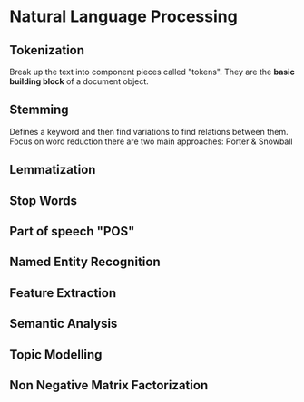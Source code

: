 # Natural Language Processing

## Tokenization
Break up the text into component pieces called "tokens". They are the <b>basic building block</b> of a document object.

## Stemming
Defines a keyword and then find variations to find relations between them. Focus on word reduction there are two main approaches: Porter & Snowball

## Lemmatization
## Stop Words
## Part of speech "POS"
## Named Entity Recognition
## Feature Extraction
## Semantic Analysis
## Topic Modelling
## Non Negative Matrix Factorization

